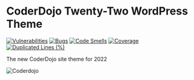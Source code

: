 # CoderDojo Twenty-Two WordPress Theme

[![Vulnerabilities](https://sonarcloud.io/api/project_badges/measure?project=codeclubkinsale_coderdojotwentytwo&metric=vulnerabilities)](https://sonarcloud.io/summary/new_code?id=codeclubkinsale_coderdojotwentytwo)
[![Bugs](https://sonarcloud.io/api/project_badges/measure?project=codeclubkinsale_coderdojotwentytwo&metric=bugs)](https://sonarcloud.io/summary/new_code?id=codeclubkinsale_coderdojotwentytwo)
[![Code Smells](https://sonarcloud.io/api/project_badges/measure?project=codeclubkinsale_coderdojotwentytwo&metric=code_smells)](https://sonarcloud.io/summary/new_code?id=codeclubkinsale_coderdojotwentytwo)
[![Coverage](https://sonarcloud.io/api/project_badges/measure?project=codeclubkinsale_coderdojotwentytwo&metric=coverage)](https://sonarcloud.io/summary/new_code?id=codeclubkinsale_coderdojotwentytwo)
[![Duplicated Lines (%)](https://sonarcloud.io/api/project_badges/measure?project=codeclubkinsale_coderdojotwentytwo&metric=duplicated_lines_density)](https://sonarcloud.io/summary/new_code?id=codeclubkinsale_coderdojotwentytwo)

The new CoderDojo site theme for 2022

![Coderdojo](https://github.com/codeclubkinsale/coderdojotwentytwo/wiki/images/coderdojo.png)
 